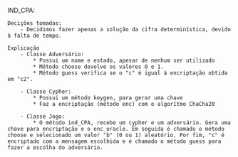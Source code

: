IND_CPA:
    
    Decições tomadas:
        - Decidimos fazer apenas a solução da cifra determinística, devido à falta de tempo.

    Explicação
        - Classe Adversário:
        	* Possui um nome e estado, apesar de nenhum ser utilizado
        	* Método choose devolve os valores 0 e 1.
            * Método guess verifica se o "c" é igual à encriptação obtida em "c2".

        - Classe Cypher:
        	* Possui um método keygen, para gerar uma chave
        	* Faz a encriptação (método enc) com o algorítmo ChaCha20

        - Classe Jogo:
        	* O método ind_CPA, recebe um cypher e um adversário. Gera uma chave para encriptação e o enc_oracle. Em seguida é chamado o método choose e selecionado um valor "b" (0 ou 1) aleatório. Por fim, "c" é encriptado com a mensagem escolhida e é chamado o método guess para fazer a escolha do adversário.